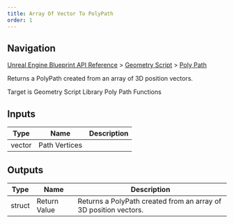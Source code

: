 ```yaml
---
title: Array Of Vector To PolyPath
order: 1
---
```

## Navigation

[Unreal Engine Blueprint API Reference](https://dev.epicgames.com/documentation/en-us/unreal-engine/BlueprintAPI) > [Geometry Script](https://dev.epicgames.com/documentation/en-us/unreal-engine/BlueprintAPI/GeometryScript) > [Poly Path](https://dev.epicgames.com/documentation/en-us/unreal-engine/BlueprintAPI/GeometryScript/PolyPath)

Returns a PolyPath created from an array of 3D position vectors.

Target is Geometry Script Library Poly Path Functions

## Inputs

| Type | Name | Description |
| --- | --- | --- |
| vector | Path Vertices |  |

## Outputs

| Type | Name | Description |
| --- | --- | --- |
| struct | Return Value | Returns a PolyPath created from an array of 3D position vectors. |
